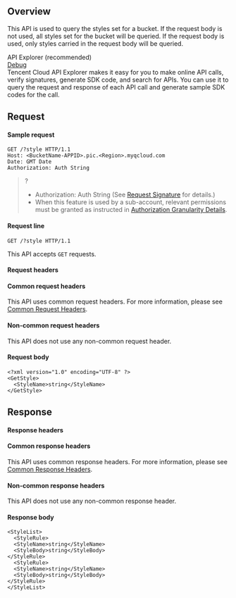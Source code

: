## Overview
This API is used to query the styles set for a bucket. If the request body is not used, all styles set for the bucket will be queried. If the request body is used, only styles carried in the request body will be queried.

<div class="rno-api-explorer">
    <div class="rno-api-explorer-inner">
        <div class="rno-api-explorer-hd">
            <div class="rno-api-explorer-title">
                API Explorer (recommended)
            </div>
            <a href="https://console.cloud.tencent.com/api/explorer?Product=cos&Version=2018-11-26&Action=QueryBucketStyle&SignVersion=" class="rno-api-explorer-btn" hotrep="doc.api.explorerbtn" target="_blank"><i class="rno-icon-explorer"></i>Debug</a>
        </div>
        <div class="rno-api-explorer-body">
            <div class="rno-api-explorer-cont">
                Tencent Cloud API Explorer makes it easy for you to make online API calls, verify signatures, generate SDK code, and search for APIs. You can use it to query the request and response of each API call and generate sample SDK codes for the call.
            </div>
        </div>
    </div>
</div>

## Request

#### Sample request

```
GET /?style HTTP/1.1
Host: <BucketName-APPID>.pic.<Region>.myqcloud.com 
Date: GMT Date
Authorization: Auth String
```

>? 
> - Authorization: Auth String (See [Request Signature](https://intl.cloud.tencent.com/document/product/436/7778) for details.)
> - When this feature is used by a sub-account, relevant permissions must be granted as instructed in [Authorization Granularity Details](https://intl.cloud.tencent.com/document/product/1045/49896).
> 

#### Request line

```
GET /?style HTTP/1.1
```

This API accepts `GET` requests.

#### Request headers
#### Common request headers
This API uses common request headers. For more information, please see [Common Request Headers](https://intl.cloud.tencent.com/document/product/436/7728).
#### Non-common request headers
This API does not use any non-common request header.

#### Request body

```
<?xml version="1.0" encoding="UTF-8" ?>
<GetStyle>
  <StyleName>string</StyleName>
</GetStyle>
```

## Response
#### Response headers
#### Common response headers
This API uses common response headers. For more information, please see [Common Response Headers](https://intl.cloud.tencent.com/document/product/436/7729).
#### Non-common response headers
This API does not use any non-common response header.

#### Response body

```
<StyleList>
  <StyleRule>
  <StyleName>string</StyleName>
  <StyleBody>string</StyleBody>
</StyleRule>
  <StyleRule>
  <StyleName>string</StyleName>
  <StyleBody>string</StyleBody>
</StyleRule>
</StyleList>
```
  
